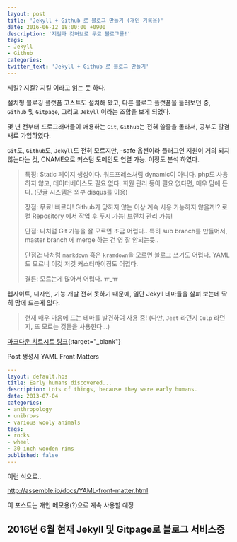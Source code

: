 ```yaml
---
layout: post
title: 'Jekyll + Github 로 블로그 만들기 (개인 기록용)'
date: 2016-06-12 18:00:00 +0900
description: '지킬과 깃허브로 무료 블로그를!'
tags:
- Jekyll
- Github
categories:
twitter_text: 'Jekyll + Github 로 블로그 만들기'
---
```


제킬? 지킬? 지킬 이라고 읽는 듯 하다.

설치형 블로깅 플랫폼 고스트도 설치해 봤고, 다른 블로그 플랫폼을 둘러보던 중, `Github` 및 `Gitpage`, 그리고 `Jekyll` 이라는 조합을 보게 되었다.

몇 년 전부터 프로그래머들이 애용하는 `Git`, `Github`는 전혀 쓸줄을 몰라서, 공부도 할겸 새로 가입하였다.

`Git`도, `Github`도, `Jekyll`도 전혀 모르지만, -safe 옵션이라 플러그인 지원이 거의 되지 않는다는 것, CNAME으로 커스텀 도메인도 연결 가능. 이정도 분석 하였다.

> 특징: Static 페이지 생성이다. 워드프레스처럼 dynamic이 아니다. php도 사용하지 않고, 데이터베이스도 필요 없다. 회원 관리 등이 필요 없다면, 매우 맘에 든다. (댓글 시스템은 외부 disqus를 이용)
>
> 장점: 무료! 빠르다! Github가 망하지 않는 이상 계속 사용 가능하지 않을까!? 로컬 Repository 에서 작업 후 푸시 가능! 브랜치 관리 가능!
>
> 단점: 나처럼 Git 기능을 잘 모르면 조금 어렵다.. 특히 sub branch를 만들어서, master branch 에 merge 하는 건 영 잘 안되는듯..
>
> 단점2: 나처럼 `markdown` 혹은 `kramdown`을 모르면 블로그 쓰기도 어렵다. YAML도 모르니 이것 저것 커스터마이징도 어렵다.
>
> 결론: 모르는게 많아서 어렵다. ㅠ_ㅠ

웹사이트, 디자인, 기능 개발 전혀 못하기 때문에, 일단 Jekyll 테마들을 살펴 보는데 딱히 맘에 드는게 없다.

> 현재 매우 마음에 드는 테마를 발견하여 사용 중! (다만, `Jeet` 라던지 `Gulp` 라던지, 또 모르는 것들을 사용한다...)



[마크다운 치트시트 링크](https://github.com/adam-p/markdown-here/wiki/Markdown-Cheatsheet){:target="_blank"}

Post 생성시 YAML Front Matters

```yaml
---
layout: default.hbs
title: Early humans discovered...
description: Lots of things, because they were early humans.
date: 2013-07-04
categories:
- anthropology
- unibrows
- various wooly animals
tags:
- rocks
- wheel
- 30 inch wooden rims
published: false
---
```

이런 식으로..


<a href="http://assemble.io/docs/YAML-front-matter.html">http://assemble.io/docs/YAML-front-matter.html</a>

이 포스트는 개인 메모용(?)으로 계속 사용할 예정

## 2016년 6월 현재 Jekyll 및 Gitpage로 블로그 서비스중

